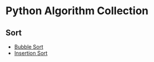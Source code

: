 # Python Algorithm Collection

## Sort
* [Bubble Sort](./algorithm_collection/sort/bubble_sort.py)
* [Insertion Sort](./algorithm_collection/sort/insertion_sort.py)
